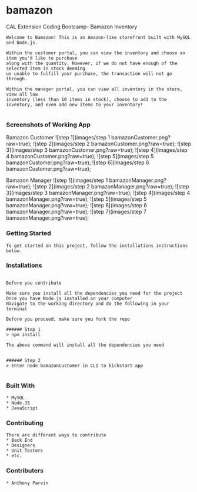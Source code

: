 # bamazon
CAL Extension Coding Bootcamp- Bamazon Inventory

 ```
Welcome to Bamazon! This is an Amazon-like storefront built with MySQL and Node.js. 

Within the customer portal, you can view the inventory and choose an item you'd like to purchase
along with the quantity. However, if we do not have enough of the selected item in stock deeming 
us unable to fulfill your purchase, the transaction will not go through.

Within the manager portal, you can view all inventory in the store, view all low
inventory (less than 10 items in stock), choose to add to the inventory, and even add new items to your inventory! 


 ```

### Screenshots of Working App

Bamazon Customer
![step 1](images/step 1 bamazonCustomer.png?raw=true);
![step 2](images/step 2 bamazonCustomer.png?raw=true);
![step 3](images/step 3 bamazonCustomer.png?raw=true);
![step 4](images/step 4 bamazonCustomer.png?raw=true);
![step 5](images/step 5 bamazonCustomer.png?raw=true);
![step 6](images/step 6 bamazonCustomer.png?raw=true);

Bamazon Manager
![step 1](images/step 1 bamazonManager.png?raw=true);
![step 2](images/step 2 bamazonManager.png?raw=true);
![step 3](images/step 3 bamazonManager.png?raw=true);
![step 4](images/step 4 bamazonManager.png?raw=true);
![step 5](images/step 5 bamazonManager.png?raw=true);
![step 6](images/step 6 bamazonManager.png?raw=true);
![step 7](images/step 7 bamazonManager.png?raw=true);


### Getting Started

```
To get started on this project, follow the installations instructions below.
```


### Installations
``` Installing

Before you contribute

Make sure you install all the dependencies you need for the project
Once you have Node.js installed on your computer
Navigate to the working directory and do the following in your terminal

Before you proceed, make sure you fork the repo

###### Step 1
> npm install

The above command will install all the dependencies you need


###### Step 2
> Enter node bamazonCustomer in CLI to kickstart app


```


### Built With

```
* MySQL
* Node.JS
* JavaScript

```

### Contributing

```
There are different ways to contribute
* Back End
* Designers
* Unit Testers
* etc.
```

### Contributers

```
* Anthony Parvin
```


